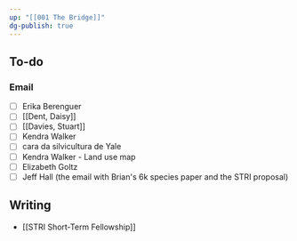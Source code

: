```yaml
---
up: "[[001 The Bridge]]"
dg-publish: true
---
```

## To-do
### Email
- [ ] Erika Berenguer
- [ ] [[Dent, Daisy]]
- [ ] [[Davies, Stuart]]
- [ ] Kendra Walker
- [ ] cara da silvicultura de Yale
- [ ] Kendra Walker - Land use map
- [ ] Elizabeth Goltz
- [ ] Jeff Hall (the email with Brian's 6k species paper and the STRI proposal)

## Writing
- [[STRI Short-Term Fellowship]]